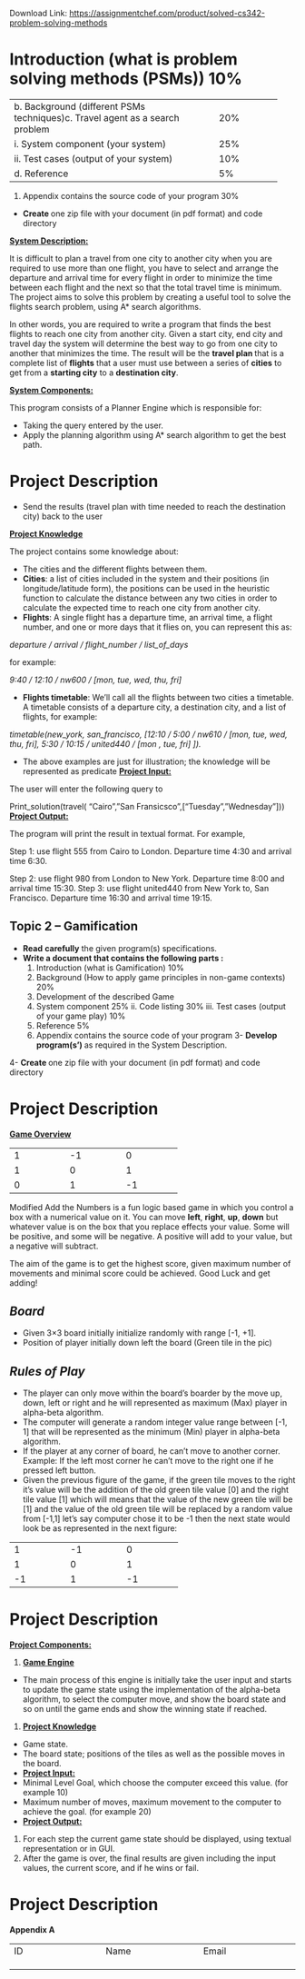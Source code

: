 Download Link: https://assignmentchef.com/product/solved-cs342-problem-solving-methods
<br>
<h1> Introduction (what is problem solving methods (PSMs)) 10%</h1>

<table width="424">

 <tbody>

  <tr>

   <td width="312">b.     Background (different PSMs techniques)c.     Travel agent as a search problem</td>

   <td width="17"> </td>

   <td width="95">        20%</td>

  </tr>

  <tr>

   <td width="312">i. System component (your system)</td>

   <td width="17"> </td>

   <td width="95">         25%</td>

  </tr>

  <tr>

   <td width="312">ii. Test cases (output of your system)</td>

   <td width="17"> </td>

   <td width="95">         10%</td>

  </tr>

  <tr>

   <td width="312">d. Reference</td>

   <td width="17"> </td>

   <td width="95">          5%</td>

  </tr>

 </tbody>

</table>

<ol>

 <li>Appendix contains the source code of your program 30%</li>

</ol>

<ul>

 <li><strong>Create </strong>one zip file with your document (in pdf format) and code directory</li>

</ul>




<strong><u>System Description:</u></strong>

It is difficult to plan a travel from one city to another city when you are required to use more than one flight, you have to select and arrange the departure and arrival time for every flight in order to minimize the time between each flight and the next so that the total travel time is minimum. The project aims to solve this problem by creating a useful tool to solve the flights search problem, using A* search algorithms.

In other words, you are required to write a program that finds the best flights to reach one city from another city. Given a start city, end city and travel day the system will determine the best way to go from one city to another that minimizes the time. The result will be the <strong>travel plan </strong>that is a complete list of <strong>flights</strong> that a user must use between a series of <strong>cities</strong> to get from a <strong>starting city</strong> to a <strong>destination city</strong>.

<strong><u>System Components:</u></strong>

This program consists of a Planner Engine which  is responsible for:

<ul>

 <li>Taking the query entered by the user.</li>

 <li>Apply the planning algorithm using A* search algorithm to get the best path.</li>

</ul>

<h1> Project Description</h1>




<ul>

 <li>Send the results (travel plan with time needed to reach the destination city) back to the user</li>

</ul>

<strong><u>Project Knowledge</u></strong>

The project contains some knowledge about:

<ul>

 <li>The cities and the different flights between them.</li>

 <li><strong>Cities</strong>: a list of cities included in the system and their positions (in longitude/latitude form), the positions can be used in the heuristic function to calculate the distance between any two cities in order to calculate the expected time to reach one city from another city.</li>

 <li><strong>Flights</strong>: A single flight has a departure time, an arrival time, a flight number, and one or more days that it flies on, you can represent this as:</li>

</ul>

<em>departure / arrival / flight_number / list_of_days </em>

for example:

<em>9:40 / 12:10 / nw600 / [mon, tue, wed, thu, fri] </em>

<ul>

 <li><strong>Flights timetable</strong>: We’ll call all the flights between two cities a timetable. A timetable consists of a departure city, a destination city, and a list of flights, for example:</li>

</ul>

<em>timetable(new_york, san_francisco, [12:10 / 5:00 / nw610 / [mon, tue, wed, thu, fri], 5:30 / 10:15 / united440 / [mon , tue, fri] ]). </em>

<ul>

 <li>The above examples are just for illustration; the knowledge will be represented as predicate <strong><u>Project Input:</u></strong></li>

</ul>

The user will enter the following query to

Print_solution(travel( “Cairo”,”San Fransicsco”,[“Tuesday”,”Wednesday”])) <strong><u>Project Output:</u></strong>

The program will print the result in textual format. For example,

Step 1: use flight 555 from Cairo to London. Departure time 4:30 and arrival time 6:30.

Step 2: use flight 980 from London to New York. Departure time 8:00 and arrival time 15:30. Step 3: use flight united440 from New York to, San Francisco. Departure time 16:30 and arrival time 19:15.

<strong> </strong>

<h2>Topic 2 – Gamification</h2>

<ul>

 <li><strong>Read</strong> <strong>carefully</strong> the given program(s) specifications.</li>

 <li><strong>Write a document that contains the following parts :</strong>

  <ol>

   <li>Introduction (what is Gamification)                                      10%</li>

   <li>Background (How to apply game principles in non-game contexts) 20%</li>

   <li>Development of the described Game</li>

   <li>System component 25% ii. Code listing      30% iii. Test cases (output of your game play)  10%</li>

   <li>Reference                                                                             5%</li>

   <li>Appendix contains the source code of your program 3- <strong>Develop program(s’) </strong>as required in the System Description.</li>

  </ol></li>

</ul>

4- <strong>Create </strong>one zip file with your document (in pdf format) and code directory

<h1>Project Description</h1>

<strong><u>Game Overview</u></strong>

<table width="248">

 <tbody>

  <tr>

   <td width="82">1</td>

   <td width="83">-1</td>

   <td width="83">0</td>

  </tr>

  <tr>

   <td width="82">1</td>

   <td width="83">0</td>

   <td width="83">1</td>

  </tr>

  <tr>

   <td width="82">0</td>

   <td width="83">1</td>

   <td width="83">-1</td>

  </tr>

 </tbody>

</table>

Modified Add the Numbers is a fun logic based game in which you control a box with a numerical value on it. You can move <strong>left</strong>, <strong>right</strong>, <strong>up</strong>, <strong>down</strong> but whatever value is on the box that you replace effects your value. Some will be positive, and some will be negative. A positive will add to your value, but a negative will subtract.

The aim of the game is to get the highest score, given maximum number of movements and minimal score could be achieved. Good Luck and get adding!

<h2><em>Board </em></h2>

<ul>

 <li>Given 3×3 board initially initialize randomly with range [-1, +1].</li>

 <li>Position of player initially down left the board (Green tile in the pic)</li>

</ul>

<h2><em>Rules of Play </em></h2>

<ul>

 <li>The player can only move within the board’s boarder by the move up, down, left or right and he will represented as maximum (Max) player in alpha-beta algorithm.</li>

 <li>The computer will generate a random integer value range between [-1, 1] that will be represented as the minimum (Min) player in alpha-beta algorithm.</li>

 <li>If the player at any corner of board, he can’t move to another corner. Example: If the left most corner he can’t move to the right one if he pressed left button.</li>

 <li>Given the previous figure of the game, if the green tile moves to the right it’s value will be the addition of the old green tile value [0] and the right tile value [1] which will means that the value of the new green tile will be [1] and the value of the old green tile will be replaced by a random value from [-1,1] let’s say computer chose it to be -1 then the next state would look be as represented in the next figure:</li>

</ul>




<table width="248">

 <tbody>

  <tr>

   <td width="83">1</td>

   <td width="83">-1</td>

   <td width="83">0</td>

  </tr>

  <tr>

   <td width="83">1</td>

   <td width="83">0</td>

   <td width="83">1</td>

  </tr>

  <tr>

   <td width="83">-1</td>

   <td width="83">1</td>

   <td width="83">-1</td>

  </tr>

 </tbody>

</table>




<h1>Project Description</h1>

<strong><u>Project Components:</u></strong>

<ol>

 <li><strong><u>Game Engine</u></strong></li>

</ol>

<ul>

 <li>The main process of this engine is initially take the user input and starts to update the game state using the implementation of the alpha-beta algorithm, to select the computer move, and show the board state and so on until the game ends and show the winning state if reached.</li>

</ul>

<ol>

 <li><strong><u>Project Knowledge</u></strong></li>

</ol>

<ul>

 <li>Game state.</li>

 <li>The board state; positions of the tiles as well as the possible moves in the board.</li>

 <li><strong><u>Project Input:</u></strong></li>

 <li>Minimal Level Goal, which choose the computer exceed this value. (for example 10)</li>

 <li>Maximum number of moves, maximum movement to the computer to achieve the goal. (for example 20)</li>

 <li><strong><u>Project Output:</u></strong></li>

</ul>

<ol>

 <li>For each step the current game state should be displayed, using textual representation or in GUI.</li>

 <li>After the game is over, the final results are given including the input values, the current score, and if he wins or fail.</li>

</ol>

<h1>  Project Description</h1>

<strong>Appendix A </strong>

<table width="658">

 <tbody>

  <tr>

   <td width="219">ID</td>

   <td width="219">Name</td>

   <td width="219">Email</td>

  </tr>

  <tr>

   <td width="219"> </td>

   <td width="219"> </td>

   <td width="219"> </td>

  </tr>

  <tr>

   <td width="219"> </td>

   <td width="219"> </td>

   <td width="219"> </td>

  </tr>

  <tr>

   <td width="219"> </td>

   <td width="219"> </td>

   <td width="219"> </td>

  </tr>

 </tbody>

</table>


